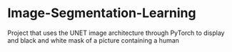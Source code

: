 # Image-Segmentation-Learning

Project that uses the UNET image architecture through PyTorch to display and black and white mask of a picture containing a human
